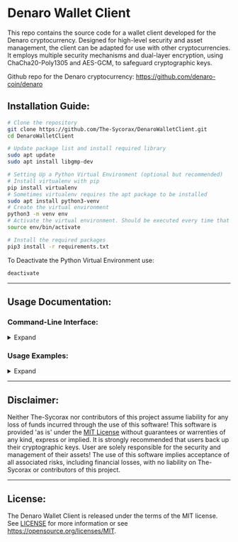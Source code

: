 # Denaro Wallet Client
This repo contains the source code for a wallet client developed for the Denaro cryptocurrency. Designed for high-level security and asset management, the client can be adapted for use with other cryptocurrencies. It employs multiple security mechanisms and dual-layer encryption, using ChaCha20-Poly1305 and AES-GCM, to safeguard cryptographic keys.

Github repo for the Denaro cryptocurrency: https://github.com/denaro-coin/denaro

## Installation Guide:
```bash
# Clone the repository
git clone https://github.com/The-Sycorax/DenaroWalletClient.git
cd DenaroWalletClient

# Update package list and install required library
sudo apt update
sudo apt install libgmp-dev

# Setting Up a Python Virtual Environment (optional but recommended)
# Install virtualenv with pip
pip install virtualenv
# Sometimes virtualenv requires the apt package to be installed
sudo apt install python3-venv
# Create the virtual environment
python3 -m venv env
# Activate the virtual environment. Should be executed every time that there is new terminal session.
source env/bin/activate

# Install the required packages
pip3 install -r requirements.txt
```

To Deactivate the Python Virtual Environment use:
```bash
deactivate
```

------------

## Usage Documentation:
### Command-Line Interface:

<details>
<summary>Expand</summary>

The wallet client provides a CLI for managing and decrypting wallet data. 
The CLI supports various sub-commands and their corresponding options.

*Note: To ensure a high level of security, this wallet client is designed with an auto-delete feature for encrypted wallets. After 10 unsuccessful password attempts, the wallet will be automatically deleted in order to protect its contents and safeguard against unauthorized access. (For more details, please refer to: [feat: Wallet Annihilation](https://github.com/The-Sycorax/DenaroWalletClient/commit/e347b6622d47415ddc531e8b3292c96b42128c9a))*

### Sub-Commands:
<dl><dd>

#### `generatewallet`:
**Overview**: The `generatewallet` sub-command is used to generate new wallet files or overwrite existing ones. It will also generate an address for the wallet.
<dl><dd>

- **Syntax**:
    ```bash
    generatewallet [-h] [-verbose] -wallet <wallet_filename> [-encrypt] [-2fa] [-deterministic] [-password <password>] [-backup <True/False>] [-disable-overwrite-warning] [-overwrite-password <overwrite_password>]
    ```

- **Options**:    
    *Note: The `-password` option must be set for encrypted and/or deterministic wallets.*

    * `-wallet`: (Required) Specifies the wallet filename.  
    * `-encrypt`: Enables encryption for new wallets.  
    * `-2fa`: Enables 2-Factor Authentication for new encrypted wallets.    
    * `-deterministic`: Enables deterministic address generation for new wallets.
    * `-password`: Password used for wallet encryption and/or deterministic address generation.
    * `-backup`: Disables wallet backup warning when attempting to overwrite an existing wallet. A 'True' or 'False' parameter is required, and will specify if the wallet should be backed up or not.  
    * `-disable-overwrite-warning`: Disables overwrite warning if an existing wallet is not backed up.  
    * `-overwrite-password`: Used to bypass the password confirmation prompt when overwriteing a wallet that is encrypted. A string paramter is required, and should specify the password used for the encrypted wallet.
    
    * `-verbose`: Enables verbose logging of info and debug messages.
</dd></dl>

---

#### `generateaddress`:
**Overview**: The `genrateaddress` sub-command is used to generate new addresses and add them to wallet entry data. For encrypted wallets only the cryptographic keys for addresses are added, which are later used during decryption to derive the data associated with them (id, mnemonic, private_key, public_key, and address).
<dl><dd>

- **Syntax**:
    ```bash
    generateaddress [-h] [-verbose] -wallet <wallet_filename> [-password <password>] [-2fa-code <tfacode>] [-amount <amount>]
    ```

- **Options**:
    *Note: The `-password` option must be set for encrypted and/or deterministic wallets.*

    * `-wallet`: (Required) Specifies the wallet filename.  
    * `-password`: Password used for encryption and/or deterministic address generation of the specified wallet.
    * `-2fa-code`: Two-Factor Authentication code for 2FA enabled wallets (Generated from an authenticator app).
    * `-amount`: Specifies the amount of addresses to generate (Maximum of 256).
    
    * `-verbose`: Enables verbose logging of info and debug messages.
</dd></dl>

---

#### `decryptwallet`:
**Overview**: The `decryptwallet` sub-command can either decrypt all wallet entries, or selectivly decrypt wallet entries based on a provided filter (See below), and return the data back to the console.  
<dl><dd>

- **Syntax**:
    ```bash
    decryptwallet [-h] -wallet <wallet_filename> [-2fa-code tfacode] [-pretty] [-password <password>] [-filter <filter>] {filter} ...
    ```

- **Options**:
    *Note: The `-password` option must be set for encrypted wallets.*
    
    * `-wallet`: (Required) Specifies the wallet filename.
    * `-2fa-code`: Two-Factor Authentication code for 2FA enabled wallets (Generated from an authenticator app).  
    * `-password`: Password used for decryption of the specified wallet.
    * `-filter`: Filter wallet entries by one or more address and/or field. Adding a hyphen `-` to the beginning of an address will exclude it. The filter string must be enclosed in quotation marks and parameter values must be enclosed in curly braces `{}`. *To be removed*.
      * The format is: 
        ```bash 
        -filter="address={ADDRESS_1,-ADDRESS_2,...},field={id,mnemonic,private_key,public_key,address}"
        ```
    
    * `-pretty`: Print formatted JSON output for better readability.
</dd></dl>

---

#### `decryptwallet filter`:
**Overview**: `decryptwallet filter` is basically the same as using `decryptwallet -filter` but in this case `-address` and `-field` are two separate options. This is a positional argument, and should come directly after the other options provided for `decryptwallet`.
<dl><dd>

- **Syntax**:
    ```bash
    decryptwallet <options> filter [-h] [-address <address>] [-field <field>] [-show <generated/imported>][-pretty]
    ```

- **Options**:
    * `-address`: One or more addresses to filter by. Adding a hyphen `-` to the beginning of an address will exclude it. 
        * The format is: 
            ```bash
            fliter -address=ADDRESS_1,-ADDRESS_2,...
            ```  
    * `-field`: One or more fields to filter by. 
        * The format is: 
            ```bash
            -field=id,mnemonic,private_key,public_key,address
            ```
    * `-show`: Filters wallet entries based on origin. Use `-show generated` to retrieve balance of internally generated entries and `-show imported` for imported entries.
      
    * `-pretty`: Print formatted JSON output for better readability.
</dd></dl>

---

#### `send`:
**Overview**: The `send` sub-command is used to initiate a transaction in the Denaro blockchain network. This sub-command allows users to send Denaro to a specified address. 

*Note: The source of funds for the transaction (the sender) can be specified in two ways: either by using an address that is associated with a wallet file, or directly via a private key that corresponds to a particular address.*

<dl><dd>

- **Syntax**:
    ```bash
    send [-h] [-node <node_url>] -amount <amount> from [-wallet <wallet_filename>] [-address <sender_address>] [-private-key <private_key>] [-password <password>] [-2fa-code <tfacode>] to <receiver_address> [-message <message>]
    ```

- **Options**:
    * `send`: Main command to initiate a transaction.
        * `-amount`: (Required) Specifies the amount of Denaro to be sent.

    * `from <options>`: Specifies the sender's details.
        * `-wallet`: Specifies the wallet filename. Defaults to the `./wallets/` directory if no specific filepath is provided.
        * `-password`: The password for the specified wallet. Required for wallets that are encrypted.
        * `-2fa-code`: Optional Two-Factor Authentication code for encrypted wallets that have 2FA enabled. Should be the 6-digit code generated from an authenticator app.
        * `-address`: The address from which Denaro will be sent.
        
        * `-private-key`: Specifies the private key associated with the sender address. Not required if specifying an address from a wallet file.    
    
    * `to <options>`: Specifies the receiver's details.
        * `receiver`: (Required) The receiving address.            
        
        * `-message`: Optional transaction message.

    * `-node`: Specifies the Denaro node to connect to. Must be a valid IP Address or URL. If not specified or the node is not valid, then the wallet client will use the default Denaro node (https://denaro-node.gaetano.eu.org/).
</dd></dl>

---

#### `balance`:
**Overview**: The `balance` sub-command is used to check the balance of addresses in the Denaro blockchain that are asociated with a specified wallet file. 

*Note: Similar to `decryptwallet filter`, the `balance` sub-command also has a way to filter wallet entries. The `-address` option can be used to filter one or more addresses that are associated with a wallet. Addresses can be excluded by adding a hyphen (`-`) to the beginning of it. Addresses can also be filtered based on origin (See `-show` option for more details).*

<dl><dd>

- **Syntax**:
    ```bash
    balance -wallet <wallet_filename> [-password <password>] [-2fa-code <tfacode>] [-address <address>] [-json] [-to-file] [-show <generated/imported>]
    ```

- **Options**:
    * `-wallet`: (Required) Specifies the wallet filename. Defaults to the `./wallets/` directory if no specific filepath is provided.
    * `-password`: The password for the specified wallet. Required for wallets that are encrypted.
    * `-2fa-code`: Optional Two-Factor Authentication code for encrypted wallets that have 2FA enabled. Should be the 6-digit code generated from an authenticator app.
    * `-address`: Specifies one or more addresses to get the balance of. Adding a hyphen `-` to the beginning of an address will exclude it.
        * The format is: 
            ```bash
            -address=ADDRESS_1,-ADDRESS_2,...
            ```
    * `-json`: Prints the balance information in JSON format.
    * `-to-file`: Saves the output of the balance information to a file. The resulting file will be in JSON format and named as "*[WalletName]​_balance_[Timestamp].json*" and stored in "*/[WalletDirectory]/balance_information/[WalletName]/*".    
    * `-show`: Filters balance information based on wallet entry origin. Use `-show generated` to retrieve balance of internally generated entries and `-show imported` for imported entries.
    
    * `-node`: Specifies the Denaro node to connect to. Must be a valid IP Address or URL. If not specified or the node is not valid, then the wallet client will use the default Denaro node (https://denaro-node.gaetano.eu.org/).
</dl></dd>

---

#### `import`:
**Overview**: The `import` sub-command is designed to import a wallet entry into a specified wallet file using the private key of a Denaro address.
<dl><dd>

- **Syntax**:
    ```bash
    import [-h] -private-key <private_key> -wallet <wallet_filename> [-password <password>] [-2fa-code <tfacode>]
    ```

* **Options**:
    * `-wallet`: (Required) Specifies the filename of the wallet file where the imported entries will be added. Defaults to the `./wallets/` directory if no specific filepath is provided.    
    * `-password`: The password for the specified wallet. Required for wallets that are encrypted.    
    * `-2fa-code=<tfacode>`: Optional Two-Factor Authentication code for encrypted wallets that have 2FA enabled. Should be the 6-digit code generated from an authenticator app.
    
    * `-private-key`: Specifies the private key of a Denaro address. Used to generate the corresponding entry data which will be imported into a wallet file.


</dl></dd>
</dl></dd>
</details>

### Usage Examples:

<details>
<summary>Expand</summary>

### Generating New Wallets:
<details>
<dl><dd>
<i>Note: The wallet filename does not require a .json extension to be added as this is entirely optional. By default, the script will add the extension to the filename if not present.</i>
</dd><dd>

*If the wallet specified already exists the user will be prompted with a warning and asked if they want to backup the existing wallet. If the user chooses not to back up an existing wallet, then they will be prompted with an additional warning and asked to confirm the overwrite of the existing wallet. When overwriting an encrypted wallet, the password associated with the it is required, and the user will be prompted to type it in. The user can choose to bypass one or more of these prompts with the use of `-backup`, `-disable-overwrite-warning`, or `-overwrite-password` (Refer to [generatewallet](#generatewallet) options for details).*

<summary>Expand:</summary>

* Generates an un-encrypted, non-deterministic wallet:
    ```bash
    python3 wallet_client.py generatewallet -wallet=wallet.json
    ```
* Generates an encrypted, non-deterministic wallet:
    ```bash
    python3 wallet_client.py generatewallet -encrypt -wallet=wallet.json -password=MySecurePassword
    ```
* Generates a deterministic wallet:
    ```bash
    python3 wallet_client.py generatewallet -deterministic -wallet=wallet.json -password=MySecurePassword
    ```
* Generates an encrypted, deterministic wallet, with 2-Factor Authentication:
    ```bash
    python3 wallet_client.py generatewallet -encrypt -deterministic -2fa -wallet=wallet.json -password=MySecurePassword
    ```
* Creates a back up of an existing encrypted wallet and overwrites it with an un-encrypted, deterministic wallet, while skipping various prompts: 
    ```bash
    python3 wallet_client.py generatewallet -wallet=wallet.json -deterministic -backup=True -disable-overwrite-warning -overwrite-password=MySecurePassword
    ```
</details>

### Address Generation:
<details>
<summary>Expand:</summary>

* Generates an address for a wallet that is un-encrypted and/or non-deterministic:
    ```bash
    python3 wallet_client.py generateaddress -wallet=wallet.json
    ```
* Generates an address for a wallet that is encrypted and/or deterministic:
    ```bash
    python3 wallet_client.py generateaddress -wallet=wallet.json -password=MySecurePassword
    ```
</details>

### Wallet Decryption:
<details>
<summary>Expand:</summary>

* Decrypts an entire wallet:
    ```bash
    python3 wallet_client.py decryptwallet -wallet=wallet.json -password=MySecurePassword
    ```
</details>

### Wallet Decryption with Filtering:
<details>
<summary>Overview:</summary>

* *To exclude specific addresses from the filtered data a hyphen `-` can be added before the specified address.*
* *One or more addresses can be specified.*
* *Addresses will only be filtered if they are apart of the wallet that is being decrypted.*
* *If one or more fields are not specified, then all fields are included in the filtered data (id, 
mnemonic, private_key, public_key, and address).*
* *When it comes to filtering wallet entries, there is no difference if the `-filter` option is used over of the `filter` positional argument et vice versa. The returned data will be always be the same.*
* *Various filtering combinations can be used.*
</details>
<details>
<summary>Filtering Examples:</summary>

<dl>
<dd>
To get an idea of how filtering works, below are a few examples.

*Note: The following addresses are used only for these examples and you should use your own.*

<details>
<summary>Retrieves all of the data associated for 'DuxRWZXZSeuWGmjTJ99GH5Yj5ri4kVy55MGFAL74wZcW4'.</summary>
  
```bash
python3 wallet_client.py decryptwallet -wallet=wallet.json -password=MySecurePassword -filter="address={DuxRWZXZSeuWGmjTJ99GH5Yj5ri4kVy55MGFAL74wZcW4}"
```
</details>
<details>
<summary>Excludes 'DuxRWZXZSeuWGmjTJ99GH5Yj5ri4kVy55MGFAL74wZcW4' from the results, and will only retrieve the data associated with the rest of the wallet entries if any:</summary>
  
```bash
python3 wallet_client.py decryptwallet -wallet=wallet.json -password=MySecurePassword -filter="address={-DuxRWZXZSeuWGmjTJ99GH5Yj5ri4kVy55MGFAL74wZcW4}"
```
</details>
<details>
<summary>Excludes 'DwpnwDyCTEXP4q7fLRzo4vwQvGoGuDKxikpCHB9BwSiMA' from the results, and will retrieve only the 'mnemonic' associated with the rest of the wallet entries if any:</summary>

```bash
python3 wallet_client.py decryptwallet -wallet=wallet.json -password=MySecurePassword filter -address=-DwpnwDyCTEXP4q7fLRzo4vwQvGoGuDKxikpCHB9BwSiMA -field=mnemonic
```
</details>
<details>
<summary>Retrieves all of the data associated for 'DuxRWZXZSeuWGmjTJ99GH5Yj5ri4kVy55MGFAL74wZcW4' and 'DwpnwDyCTEXP4q7fLRzo4vwQvGoGuDKxikpCHB9BwSiMA':</summary>

```bash
python3 wallet_client.py decryptwallet -wallet=wallet.json -password=MySecurePassword -filter="address={DuxRWZXZSeuWGmjTJ99GH5Yj5ri4kVy55MGFAL74wZcW4,DwpnwDyCTEXP4q7fLRzo4vwQvGoGuDKxikpCHB9BwSiMA}"
```
</details>
<details>
<summary>Retrieves only the 'private_key' and 'public_key' associated with 'DuxRWZXZSeuWGmjTJ99GH5Yj5ri4kVy55MGFAL74wZcW4' and 'DwpnwDyCTEXP4q7fLRzo4vwQvGoGuDKxikpCHB9BwSiMA':</summary>
  
```bash
python3 wallet_client.py decryptwallet -wallet=wallet.json -password=MySecurePassword -filter="address={DuxRWZXZSeuWGmjTJ99GH5Yj5ri4kVy55MGFAL74wZcW4,DwpnwDyCTEXP4q7fLRzo4vwQvGoGuDKxikpCHB9BwSiMA},field={private_key,public_key}"
```
</details>
<details>
<summary>Excludes 'DuxRWZXZSeuWGmjTJ99GH5Yj5ri4kVy55MGFAL74wZcW4' and 'DwpnwDyCTEXP4q7fLRzo4vwQvGoGuDKxikpCHB9BwSiMA' from the results, and will retrieve only the 'public_key' and `id` associated with the rest of the wallet entries if any:</summary>

```bash
python3 wallet_client.py decryptwallet -wallet=wallet.json -password=MySecurePassword filter -address=-DuxRWZXZSeuWGmjTJ99GH5Yj5ri4kVy55MGFAL74wZcW4,-DwpnwDyCTEXP4q7fLRzo4vwQvGoGuDKxikpCHB9BwSiMA -field=public_key,id
```
</details>
<details>
<summary>Retrieve only the 'address' associated with all wallet entries:</summary>
  
```bash
python3 wallet_client.py decryptwallet -wallet=wallet.json -password=MySecurePassword filter -field=address
```
</details>
</dd>
</dl>
</details>

### Making a Transaction:
<details>
<summary>Expand:</summary>

* Sends 100 Denaro to a recipient using an address associated with a wallet:
    
    *Note: If a wallet is encrypted, be sure to specify the password for it.*

    ```bash
    python3 wallet_client.py send -amount=100 from -wallet=wallet.json -address=DuxRWZXZSeuWGmjTJ99GH5Yj5ri4kVy55MGFAL74wZcW4 to DwpnwDyCTEXP4q7fLRzo4vwQvGoGuDKxikpCHB9BwSiMA
    ```
* Sends 100 Denaro to a recipient using the priate key associated with a Denaro address:
    
    *Note: Private keys should be in hexdecimal format and are generally 64 characters in length. It is not reccomended to directly specify a private key, as this could lead to the irreversable loss of funds if anyone has access to it.*
    ```bash
    python3 wallet_client.py send -amount=100 from -private-key=43c718efb31e0fef4c94cbd182e3409f54da0a8eab8d9713f5b6b616cddbf4cf to DwpnwDyCTEXP4q7fLRzo4vwQvGoGuDKxikpCHB9BwSiMA
    ```
</details>

### Checking Balances:
<details>
<summary>Basic Examples:</summary>

*Note: If a wallet is encrypted, be sure to specify the password for it.*
* Retrieves the balance information of all wallet entries:
    
    ```bash
    python3 wallet_client.py balance -wallet=wallet.json
    ```
* Prints the balance information of wallet entries in json format:
    
    ```bash
    python3 wallet_client.py balance -wallet=wallet.json -json
    ```
* Saves the json output of balance information of wallet entries to a file:
    
    ```bash
    python3 wallet_client.py balance -wallet=wallet.json -to-file
    ```
</details>

<details>
<summary>Filtering Examples:</summary>
    
As mentioned in the usage documentation, the `balance` sub-command has a way to filter wallet entries similar to `decryptwallet filter`. The `-address` option can be used to filter one or more addresses that are associated with a wallet. Addresses can be excluded by adding a hyphen (`-`) to the beginning of it. Addresses can also be filtered based on origin (See `-show` option for more details).

Many filter combinations can be used. Below are just a few examples but for more information please refer to the "Wallet Decryption with Filtering" section.

*Note: If a wallet is encrypted, be sure to specify the password for it.*

* Will only retrieve the balance information of imported wallet entries:
    
    ```bash
    python3 wallet_client.py balance -wallet=wallet.json -show=imported
    ```
* Will only retrieve the balance information of generated wallet entries:
    
    ```bash
    python3 wallet_client.py balance -wallet=wallet.json -show=generated
    ```
* Retrieves the balance information of a specific address associated with a wallet:
    
    ```bash
    python3 wallet_client.py balance -wallet=wallet.json -address=DuxRWZXZSeuWGmjTJ99GH5Yj5ri4kVy55MGFAL74wZcW4
    ```

* Retrieves the balance information of multiple addresses associated with a wallet:
    
    ```bash
    python3 wallet_client.py balance -wallet=wallet.json -address=DuxRWZXZSeuWGmjTJ99GH5Yj5ri4kVy55MGFAL74wZcW4,DwpnwDyCTEXP4q7fLRzo4vwQvGoGuDKxikpCHB9BwSiMA
    ```
    
* Retrieves the balance information of all wallet entries but excludes specific addresses:

    ```bash
    python3 wallet_client.py balance -wallet=wallet.json -address=-DuxRWZXZSeuWGmjTJ99GH5Yj5ri4kVy55MGFAL74wZcW4,-DwpnwDyCTEXP4q7fLRzo4vwQvGoGuDKxikpCHB9BwSiMA
    ```
</details>

### Importing a Wallet Entry:
<details>
<summary>Expand:</summary>

*Note: If a wallet is encrypted, be sure to specify the password for it.*

* Imports a wallet entry based on the private key of a Denaro address:
    
    ```bash
    python3 wallet_client.py import -wallet=wallet.json -private-key=43c718efb31e0fef4c94cbd182e3409f54da0a8eab8d9713f5b6b616cddbf4cf
    ```
</details>
</details>

------------

## Disclaimer:

Neither The-Sycorax nor contributors of this project assume liability for any loss of funds incurred through the use of this software! This software is provided 'as is' under the [MIT License](LICENSE) without guarantees or warrenties of any kind, express or implied. It is strongly recommended that users back up their cryptographic keys. User are solely responsible for the security and management of their assets! The use of this software implies acceptance of all associated risks, including financial losses, with no liability on The-Sycorax or contributors of this project.

------------

## License:
The Denaro Wallet Client is released under the terms of the MIT license. See [LICENSE](LICENSE) for more
information or see https://opensource.org/licenses/MIT.
